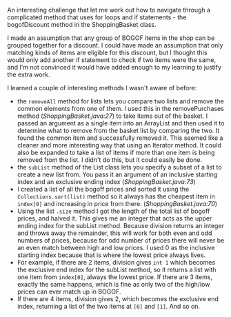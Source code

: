 An interesting challenge that let me work out how to navigate through a complicated method that uses for loops and if statements - the bogofDiscount method in the ShoppingBasket class.

I made an assumption that any group of BOGOF items in the shop can be grouped together for a discount. I could have made an assumption that only matching kinds of items are eligible for this discount, but I thought this would only add another if statement to check if two items were the same, and I'm not convinced it would have added enough to my learning to justify the extra work.

I learned a couple of interesting methods I wasn't aware of before:

* the `removeAll` method for lists lets you compare two lists and remove the common elements from one of them. I used this in the removePurchases method (*ShoppingBasket.java:27*) to take items out of the basket. I passed an argument as a single item into an ArrayList and then used it to determine what to remove from the basket list by comparing the two. It found the common item and successfully removed it. This seemed like a cleaner and more interesting way that using an Iterator method. It could also be expanded to take a list of items if more than one item is being removed from the list. I didn't do this, but it could easily be done.
* the `subList` method of the List class lets you specify a subset of a list to create a new list from. You pass it an argument of an inclusive starting index and an exclusive ending index (*ShoppingBasket.java:73*)
 * I created a list of all the bogoff prices and sorted it using the `Collections.sort(list)` method so it always has the cheapest item in `index[0]` and increasing in price from there. (*ShoppingBasket.java:70*)
 * Using the list `.size` method I got the length of the total list of bogoff prices, and halved it. This gives me an integer that acts as the upper ending index for the subList method. Because division returns an integer and throws away the remainder, this will work for both even and odd numbers of prices, because for odd number of prices there will never be an even match between high and low prices. I used 0 as the inclusive starting index because that is where the lowest price always lives.
 * For example, if there are 2 items, division gives `int 1` which becomes the exclusive end index for the subList method, so it returns a list with one item from `index[0]`, always the lowest price. If there are 3 items, exactly the same happens, which is fine as only two of the high/low prices can ever match up in BOGOF.
 * If there are 4 items, division gives 2, which becomes the exclusive end index, returning a list of the two items at `[0]` and `[1]`. And so on. 